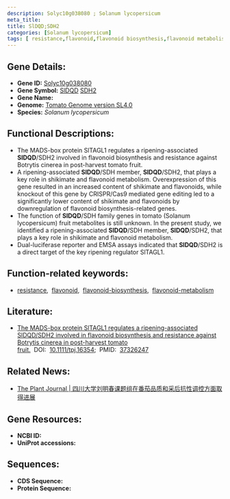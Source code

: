 ```yaml
---
description: Solyc10g038080 ; Solanum lycopersicum
meta_title:
title: SlDQD;SDH2
categories: [Solanum lycopersicum]
tags: [ resistance,flavonoid,flavonoid biosynthesis,flavonoid metabolism ]
---
```


## Gene Details:
- **Gene ID:**	[Solyc10g038080]()
- **Gene Symbol:** <u>SlDQD</u>&nbsp;<u>SDH2</u>
- **Gene Name:** 
- **Genome:** [Tomato Genome version SL4.0](https://solgenomics.net/organism/solanum_lycopersicum/genome)
- **Species:** *Solanum lycopersicum*

## Functional Descriptions:
   - The MADS-box protein SlTAGL1 regulates a ripening-associated **SlDQD**/SDH2 involved in flavonoid biosynthesis and resistance against Botrytis cinerea in post-harvest tomato fruit.
   - A ripening-associated **SlDQD**/SDH member, **SlDQD**/SDH2, that plays a key role in shikimate and flavonoid metabolism. Overexpression of this gene resulted in an increased content of shikimate and flavonoids, while knockout of this gene by CRISPR/Cas9 mediated gene editing led to a significantly lower content of shikimate and flavonoids by downregulation of flavonoid biosynthesis-related genes. 
   - The function of **SlDQD**/SDH family genes in tomato (Solanum lycopersicum) fruit metabolites is still unknown. In the present study, we identified a ripening-associated **SlDQD**/SDH member, **SlDQD**/SDH2, that plays a key role in shikimate and flavonoid metabolism.
   - Dual-luciferase reporter and EMSA assays indicated that **SlDQD**/SDH2 is a direct target of the key ripening regulator SlTAGL1.

## Function-related keywords:
   - [resistance](/tags/resistance/),&nbsp;&nbsp;[flavonoid](/tags/flavonoid/),&nbsp;&nbsp;[flavonoid-biosynthesis](/tags/flavonoid-biosynthesis/),&nbsp;&nbsp;[flavonoid-metabolism](/tags/flavonoid-metabolism/)

## Literature:
   - [The MADS-box protein SlTAGL1 regulates a ripening-associated SlDQD/SDH2 involved in flavonoid biosynthesis and resistance against Botrytis cinerea in post-harvest tomato fruit.]( https://onlinelibrary.wiley.com/doi/10.1111/tpj.16354)&nbsp;&nbsp;DOI:&nbsp;&nbsp;[10.1111/tpj.16354](https://onlinelibrary.wiley.com/doi/10.1111/tpj.16354);&nbsp;&nbsp;PMID:&nbsp;&nbsp;[37326247](https://pubmed.ncbi.nlm.nih.gov/37326247/)

## Related News:
   - [The Plant Journal | 四川大学刘明春课题组在番茄品质和采后抗性调控方面取得进展](https://mp.weixin.qq.com/s/kEtV8ACqBz8NSl-0a9ENyA)

## Gene Resources:
- **NCBI ID:**  [](https://www.ncbi.nlm.nih.gov/gene/?term=)
- **UniProt accessions:** [](https://www.uniprot.org/uniprotkb//entry)



## Sequences:
- **CDS Sequence:**
- **Protein Sequence:**
